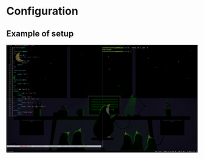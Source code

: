 # Configuration

## Example of setup
![alt text](https://github.com/rudreais/config/blob/master/images/screen_desktop.png?raw=true)